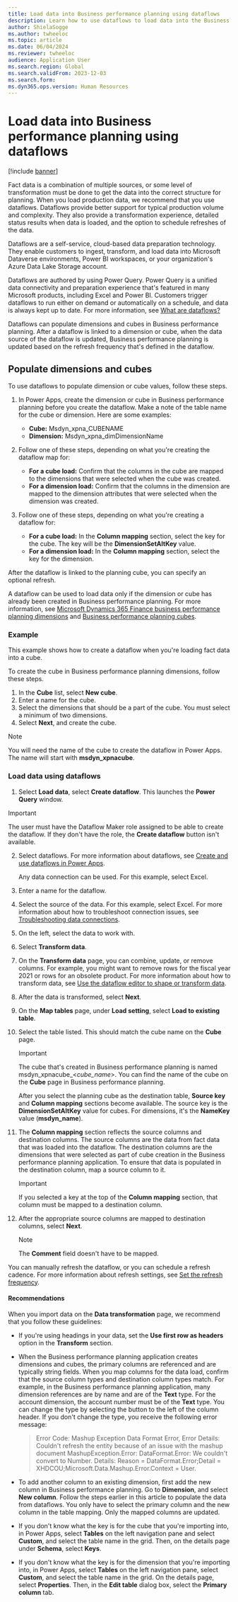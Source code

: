 ```yaml
---
title: Load data into Business performance planning using dataflows
description: Learn how to use dataflows to load data into the Business performance planning application, including a process for populating dimensions and cubes.
author: ShielaSogge
ms.author: twheeloc
ms.topic: article
ms.date: 06/04/2024
ms.reviewer: twheeloc
audience: Application User
ms.search.region: Global
ms.search.validFrom: 2023-12-03
ms.search.form: 
ms.dyn365.ops.version: Human Resources
---
```


# Load data into Business performance planning using dataflows

[!include [banner](../includes/banner.md)]

Fact data is a combination of multiple sources, or some level of transformation must be done to get the data into the correct structure for planning. When you load production data, we recommend that you use dataflows. Dataflows provide better support for typical production volume and complexity. They also provide a transformation experience, detailed status results when data is loaded, and the option to schedule refreshes of the data.

Dataflows are a self-service, cloud-based data preparation technology. They enable customers to ingest, transform, and load data into Microsoft Dataverse environments, Power BI workspaces, or your organization's Azure Data Lake Storage account.

Dataflows are authored by using Power Query. Power Query is a unified data connectivity and preparation experience that's featured in many Microsoft products, including Excel and Power BI. Customers trigger dataflows to run either on demand or automatically on a schedule, and data is always kept up to date. For more information, see [What are dataflows?](/power-query/dataflows/overview-dataflows-across-power-platform-dynamics-365)

Dataflows can populate dimensions and cubes in Business performance planning. After a dataflow is linked to a dimension or cube, when the data source of the dataflow is updated, Business performance planning is updated based on the refresh frequency that's defined in the dataflow.

## Populate dimensions and cubes

To use dataflows to populate dimension or cube values, follow these steps.

1. In Power Apps, create the dimension or cube in Business performance planning before you create the dataflow. Make a note of the table name for the cube or dimension. Here are some examples:

    - **Cube:** Msdyn\_xpna\_CUBENAME
    - **Dimension:** Msdyn\_xpna\_dimDimensionName

2. Follow one of these steps, depending on what you're creating the dataflow map for:

    - **For a cube load:** Confirm that the columns in the cube are mapped to the dimensions that were selected when the cube was created.
    - **For a dimension load:** Confirm that the columns in the dimension are mapped to the dimension attributes that were selected when the dimension was created.

3. Follow one of these steps, depending on what you're creating a dataflow for:

    - **For a cube load:** In the **Column mapping** section, select the key for the cube. The key will be the **DimensionSetAltKey** value.
    - **For a dimension load:** In the **Column mapping** section, select the key for the dimension.

After the dataflow is linked to the planning cube, you can specify an optional refresh.

A dataflow can be used to load data only if the dimension or cube has already been created in Business performance planning. For more information, see [Microsoft Dynamics 365 Finance business performance planning dimensions](Dimensions.md) and [Business performance planning cubes](create-cubes.md).

### Example

This example shows how to create a dataflow when you're loading fact data into a cube.

To create the cube in Business performance planning dimensions, follow these steps.

1. In the **Cube** list, select **New cube**.
2. Enter a name for the cube.
3. Select the dimensions that should be a part of the cube. You must select a minimum of two dimensions.
4. Select **Next**, and create the cube.

> [!NOTE]
> You will need the name of the cube to create the dataflow in Power Apps. The name will start with **msdyn\_xpnacube**.

### Load data using dataflows 

1. Select **Load data**, select **Create dataflow**. This launches the **Power Query** window.

>[!Important]
>The user must have the Dataflow Maker role assigned to be able to create the dataflow. If they don't have the role, the **Create dataflow** button isn't available.

2. Select dataflows. For more information about dataflows, see [Create and use dataflows in Power Apps](/power-apps/maker/data-platform/create-and-use-dataflows).

    Any data connection can be used. For this example, select Excel.

3. Enter a name for the dataflow.
4. Select the source of the data. For this example, select Excel. For more information about how to troubleshoot connection issues, see [Troubleshooting data connections](/power-apps/maker/data-platform/create-and-use-dataflows#troubleshooting-data-connections).
5. On the left, select the data to work with.
6. Select **Transform data**.
7. On the **Transform data** page, you can combine, update, or remove columns. For example, you might want to remove rows for the fiscal year 2021 or rows for an obsolete product. For more information about how to transform data, see [Use the dataflow editor to shape or transform data](/power-apps/maker/data-platform/create-and-use-dataflows#use-the-dataflow-editor-to-shape-or-transform-data).
8. After the data is transformed, select **Next**.
9. On the **Map tables** page, under **Load setting**, select **Load to existing table**.
10. Select the table listed. This should match the cube name on the **Cube** page.

    > [!IMPORTANT]
    > The cube that's created in Business performance planning is named msdyn\_xpnacube\_\<*cube\_name*\>. You can find the name of the cube on the **Cube** page in Business performance planning.



    After you select the planning cube as the destination table, **Source key** and **Column mapping** sections become available. The source key is the **DimensionSetAltKey** value for cubes. For dimensions, it's the **NameKey** value (**msdyn\_name**).

11. The **Column mapping** section reflects the source columns and destination columns. The source columns are the data from fact data that was loaded into the dataflow. The destination columns are the dimensions that were selected as part of cube creation in the Business performance planning application. To ensure that data is populated in the destination column, map a source column to it.

    > [!IMPORTANT]
    > If you selected a key at the top of the **Column mapping** section, that column must be mapped to a destination column.

12. After the appropriate source columns are mapped to destination columns, select **Next**.

    > [!NOTE]
    > The **Comment** field doesn't have to be mapped.

You can manually refresh the dataflow, or you can schedule a refresh cadence. For more information about refresh settings, see [Set the refresh frequency](/power-apps/maker/data-platform/create-and-use-dataflows#set-the-refresh-frequency).

#### Recommendations

When you import data on the **Data transformation** page, we recommend that you follow these guidelines:

- If you're using headings in your data, set the **Use first row as headers** option in the **Transform** section.
- When the Business performance planning application creates dimensions and cubes, the primary columns are referenced and are typically string fields. When you map columns for the data load, confirm that the source column types and destination column types match. For example, in the Business performance planning application, many dimension references are by name and are of the **Text** type. For the account dimension, the account number must be of the **Text** type. You can change the type by selecting the button to the left of the column header. If you don't change the type, you receive the following error message:

    > Error Code: Mashup Exception Data Format Error, Error Details: Couldn't refresh the entity because of an issue with the mashup document MashupException.Error: DataFormat.Error: We couldn't convert to Number. Details: Reason = DataFormat.Error;Detail = XHDCOU;Microsoft.Data.Mashup.Error.Context = User.

- To add another column to an existing dimension, first add the new column in Business performance planning. Go to **Dimension**, and select **New column**. Follow the steps earlier in this article to populate the data from dataflows. You only have to select the primary column and the new column in the table mapping. Only the mapped columns are updated.
- If you don't know what the key is for the cube that you're importing into, in Power Apps, select **Tables** on the left navigation pane and select **Custom**, and select the table name in the grid. Then, on the details page under **Schema**, select **Keys**.
- If you don't know what the key is for the dimension that you're importing into, in Power Apps, select **Tables** on the left navigation pane, select **Custom**, and select the table name in the grid. On the details page, select **Properties**. Then, in the **Edit table** dialog box, select the **Primary column** tab.

